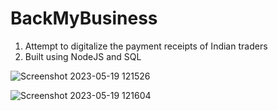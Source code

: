 # BackMyBusiness
1) Attempt to digitalize the payment receipts of Indian traders
2) Built using NodeJS and SQL

![Screenshot 2023-05-19 121526](https://github.com/tilwanigaurav8/blog-nodejs/assets/76404274/7efea649-5db8-4bb6-b3c4-c39b22396d6f)


![Screenshot 2023-05-19 121604](https://github.com/tilwanigaurav8/blog-nodejs/assets/76404274/ac30d51a-cd2f-482e-b112-c77695547800)
